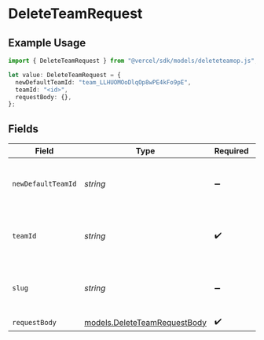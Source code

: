 # DeleteTeamRequest

## Example Usage

```typescript
import { DeleteTeamRequest } from "@vercel/sdk/models/deleteteamop.js";

let value: DeleteTeamRequest = {
  newDefaultTeamId: "team_LLHUOMOoDlqOp8wPE4kFo9pE",
  teamId: "<id>",
  requestBody: {},
};
```

## Fields

| Field                                                              | Type                                                               | Required                                                           | Description                                                        | Example                                                            |
| ------------------------------------------------------------------ | ------------------------------------------------------------------ | ------------------------------------------------------------------ | ------------------------------------------------------------------ | ------------------------------------------------------------------ |
| `newDefaultTeamId`                                                 | *string*                                                           | :heavy_minus_sign:                                                 | Id of the team to be set as the new default team                   | team_LLHUOMOoDlqOp8wPE4kFo9pE                                      |
| `teamId`                                                           | *string*                                                           | :heavy_check_mark:                                                 | The Team identifier to perform the request on behalf of.           |                                                                    |
| `slug`                                                             | *string*                                                           | :heavy_minus_sign:                                                 | The Team slug to perform the request on behalf of.                 |                                                                    |
| `requestBody`                                                      | [models.DeleteTeamRequestBody](../models/deleteteamrequestbody.md) | :heavy_check_mark:                                                 | N/A                                                                |                                                                    |
